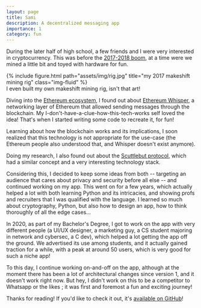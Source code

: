 ```yaml
---
layout: page
title: Sami
description: A decentralized messaging app
importance: 1
category: fun
---
```


During the later half of high school, a few friends and I were very interested in cryptocurrency.
This was before the [2017-2018 boom](https://en.wikipedia.org/wiki/Cryptocurrency_bubble#2017_boom_and_2018_crash), at a time were we mined a little bit and toyed with hardware for fun.

<div class="row">
    <div class="col-1"></div>
    <div class="col-5">
        {% include figure.html path="assets/img/rig.jpg" title="my 2017 makeshift mining rig" class="img-fluid" %}
    </div>
    <div class="col-1"></div>
</div>
<div class="caption">
    I even built my own makeshift mining rig, isn't that art!
</div>

Diving into the [Ethereum ecosystem](https://fr.wikipedia.org/wiki/Ethereum), I found out about [Ethereum Whisper](https://ethereum.org/en/developers/docs/networking-layer/#whisper), a networking layer of Ethereum that allowed sending messages through the blockchain. My I-don't-have-a-clue-how-this-tech-works self loved the idea! That's when I started writing some code to recreate it, for fun!

Learning about how the blockchain works and its implications, I soon realized that this technology is not appropriate for the use-case (the Ethereum people also understood that, and Whisper doesn't exist anymore).

Doing my research, I also found out about the [Scuttlebut protocol](https://en.wikipedia.org/wiki/Secure_Scuttlebutt), which had a similar concept and a very interesting technology stack.

Considering this, I decided to keep some ideas from both -- targeting an audience that cares about privacy and security before all else -- and continued working on my app. This went on for a few years, which actually helped a lot with both learning Python and its intricacies, and showing profs and recruiters that I was qualified with the language. I learned so much about cryptography, Python, but also how to design an app, how to think thoroughly of all the edge cases...

In 2020, as part of my Bachelor's Degree, I got to work on the app with very different people (a UI/UX designer, a marketing guy, a CS student majoring in network and cybersec, a C dev), which helped a lot getting the app off the ground. We advertised its use among students, and it actually gained traction for a while, with a peak at around 50 users, which is very good for such a niche app!

To this day, I continue working on-and-off on the app, although at the moment there has been a lot of architectural changes since version 1, and it doesn't work right now. But hey, I didn't work on this to be a competitor to Whatsapp or the likes ; it was first and foremost a fun and exciting journey!

Thanks for reading! If you'd like to check it out, it's [available on GitHub](https://github.com/sami-dca/sami_dca)!
